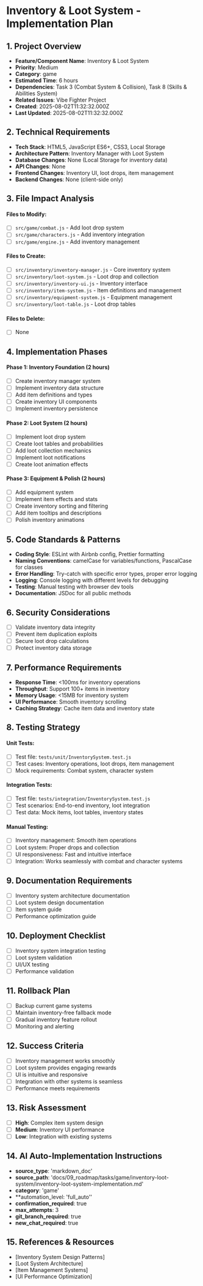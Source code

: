# Inventory & Loot System - Implementation Plan

## 1. Project Overview
- **Feature/Component Name**: Inventory & Loot System
- **Priority**: Medium
- **Category**: game
- **Estimated Time**: 6 hours
- **Dependencies**: Task 3 (Combat System & Collision), Task 8 (Skills & Abilities System)
- **Related Issues**: Vibe Fighter Project
- **Created**: 2025-08-02T11:32:32.000Z
- **Last Updated**: 2025-08-02T11:32:32.000Z

## 2. Technical Requirements
- **Tech Stack**: HTML5, JavaScript ES6+, CSS3, Local Storage
- **Architecture Pattern**: Inventory Manager with Loot System
- **Database Changes**: None (Local Storage for inventory data)
- **API Changes**: None
- **Frontend Changes**: Inventory UI, loot drops, item management
- **Backend Changes**: None (client-side only)

## 3. File Impact Analysis
#### Files to Modify:
- [ ] `src/game/combat.js` - Add loot drop system
- [ ] `src/game/characters.js` - Add inventory integration
- [ ] `src/game/engine.js` - Add inventory management

#### Files to Create:
- [ ] `src/inventory/inventory-manager.js` - Core inventory system
- [ ] `src/inventory/loot-system.js` - Loot drop and collection
- [ ] `src/inventory/inventory-ui.js` - Inventory interface
- [ ] `src/inventory/item-system.js` - Item definitions and management
- [ ] `src/inventory/equipment-system.js` - Equipment management
- [ ] `src/inventory/loot-table.js` - Loot drop tables

#### Files to Delete:
- [ ] None

## 4. Implementation Phases

#### Phase 1: Inventory Foundation (2 hours)
- [ ] Create inventory manager system
- [ ] Implement inventory data structure
- [ ] Add item definitions and types
- [ ] Create inventory UI components
- [ ] Implement inventory persistence

#### Phase 2: Loot System (2 hours)
- [ ] Implement loot drop system
- [ ] Create loot tables and probabilities
- [ ] Add loot collection mechanics
- [ ] Implement loot notifications
- [ ] Create loot animation effects

#### Phase 3: Equipment & Polish (2 hours)
- [ ] Add equipment system
- [ ] Implement item effects and stats
- [ ] Create inventory sorting and filtering
- [ ] Add item tooltips and descriptions
- [ ] Polish inventory animations

## 5. Code Standards & Patterns
- **Coding Style**: ESLint with Airbnb config, Prettier formatting
- **Naming Conventions**: camelCase for variables/functions, PascalCase for classes
- **Error Handling**: Try-catch with specific error types, proper error logging
- **Logging**: Console logging with different levels for debugging
- **Testing**: Manual testing with browser dev tools
- **Documentation**: JSDoc for all public methods

## 6. Security Considerations
- [ ] Validate inventory data integrity
- [ ] Prevent item duplication exploits
- [ ] Secure loot drop calculations
- [ ] Protect inventory data storage

## 7. Performance Requirements
- **Response Time**: <100ms for inventory operations
- **Throughput**: Support 100+ items in inventory
- **Memory Usage**: <15MB for inventory system
- **UI Performance**: Smooth inventory scrolling
- **Caching Strategy**: Cache item data and inventory state

## 8. Testing Strategy

#### Unit Tests:
- [ ] Test file: `tests/unit/InventorySystem.test.js`
- [ ] Test cases: Inventory operations, loot drops, item management
- [ ] Mock requirements: Combat system, character system

#### Integration Tests:
- [ ] Test file: `tests/integration/InventorySystem.test.js`
- [ ] Test scenarios: End-to-end inventory, loot integration
- [ ] Test data: Mock items, loot tables, inventory states

#### Manual Testing:
- [ ] Inventory management: Smooth item operations
- [ ] Loot system: Proper drops and collection
- [ ] UI responsiveness: Fast and intuitive interface
- [ ] Integration: Works seamlessly with combat and character systems

## 9. Documentation Requirements
- [ ] Inventory system architecture documentation
- [ ] Loot system design documentation
- [ ] Item system guide
- [ ] Performance optimization guide

## 10. Deployment Checklist
- [ ] Inventory system integration testing
- [ ] Loot system validation
- [ ] UI/UX testing
- [ ] Performance validation

## 11. Rollback Plan
- [ ] Backup current game systems
- [ ] Maintain inventory-free fallback mode
- [ ] Gradual inventory feature rollout
- [ ] Monitoring and alerting

## 12. Success Criteria
- [ ] Inventory management works smoothly
- [ ] Loot system provides engaging rewards
- [ ] UI is intuitive and responsive
- [ ] Integration with other systems is seamless
- [ ] Performance meets requirements

## 13. Risk Assessment
- [ ] **High**: Complex item system design
- [ ] **Medium**: Inventory UI performance
- [ ] **Low**: Integration with existing systems

## 14. AI Auto-Implementation Instructions
- **source_type**: 'markdown_doc'
- **source_path**: 'docs/09_roadmap/tasks/game/inventory-loot-system/inventory-loot-system-implementation.md'
- **category**: 'game'
- **automation_level: 'full_auto''
- **confirmation_required**: true
- **max_attempts**: 3
- **git_branch_required**: true
- **new_chat_required**: true

## 15. References & Resources
- [Inventory System Design Patterns]
- [Loot System Architecture]
- [Item Management Systems]
- [UI Performance Optimization] 